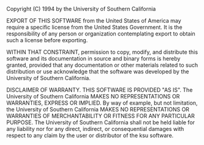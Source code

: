  Copyright (C) 1994 by the University of Southern California

 EXPORT OF THIS SOFTWARE from the United States of America may require a specific license from the United States Government. It is the responsibility of any person or organization contemplating export to obtain such a license before exporting.

 WITHIN THAT CONSTRAINT, permission to copy, modify, and distribute this software and its documentation in source and binary forms is hereby granted, provided that any documentation or other materials related to such distribution or use acknowledge that the software was developed by the University of Southern California.

 DISCLAIMER OF WARRANTY. THIS SOFTWARE IS PROVIDED &quot;AS IS&quot;. The University of Southern California MAKES NO REPRESENTATIONS OR WARRANTIES, EXPRESS OR IMPLIED. By way of example, but not limitation, the University of Southern California MAKES NO REPRESENTATIONS OR WARRANTIES OF MERCHANTABILITY OR FITNESS FOR ANY PARTICULAR PURPOSE. The University of Southern California shall not be held liable for any liability nor for any direct, indirect, or consequential damages with respect to any claim by the user or distributor of the ksu software.